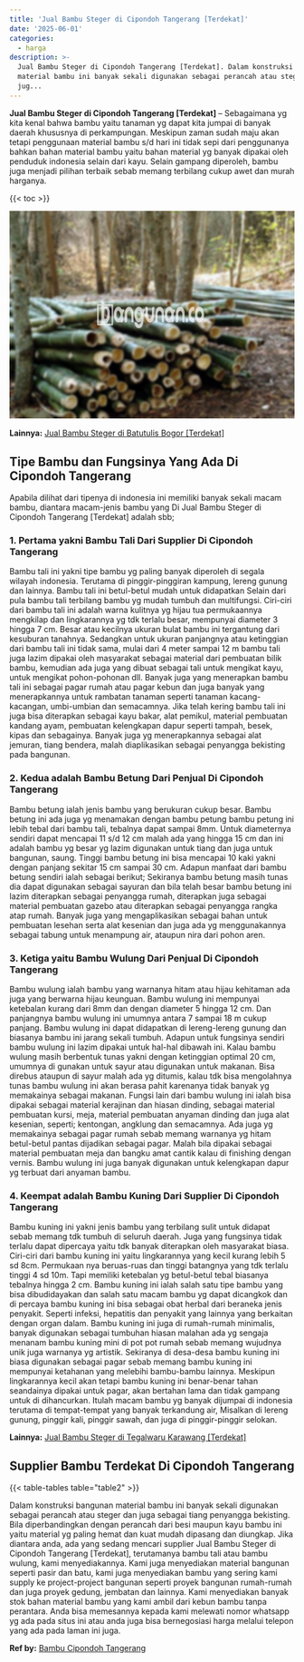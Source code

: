 ```yaml
---
title: 'Jual Bambu Steger di Cipondoh Tangerang [Terdekat]'
date: '2025-06-01'
categories:
  - harga
description: >-
  Jual Bambu Steger di Cipondoh Tangerang [Terdekat]. Dalam konstruksi bangunan
  material bambu ini banyak sekali digunakan sebagai perancah atau steger dan
  jug...
---
```


**Jual Bambu Steger di Cipondoh Tangerang \[Terdekat\]** – Sebagaimana yg kita kenal bahwa bambu yaitu tanaman yg dapat kita jumpai di banyak daerah khususnya di perkampungan. Meskipun zaman sudah maju akan tetapi penggunaan material bambu s/d hari ini tidak sepi dari penggunanya bahkan bahan material bambu yaitu bahan material yg banyak dipakai oleh penduduk indonesia selain dari kayu. Selain gampang diperoleh, bambu juga menjadi pilihan terbaik sebab memang terbilang cukup awet dan murah harganya.

{{< toc >}}

![Jual Bambu Steger di Cipondoh Tangerang [Terdekat]](/images/jual-bambu-tali-32.png)

**Lainnya:** [Jual Bambu Steger di Batutulis Bogor \[Terdekat\]](https://bambu.bangunan.co/jual-bambu-steger-di-batutulis-bogor-terdekat/)

## Tipe Bambu dan Fungsinya Yang Ada Di Cipondoh Tangerang

Apabila dilihat dari tipenya di indonesia ini memiliki banyak sekali macam bambu, diantara macam-jenis bambu yang Di Jual Bambu Steger di Cipondoh Tangerang \[Terdekat\] adalah sbb;

### 1\. Pertama yakni Bambu Tali Dari Supplier Di Cipondoh Tangerang

Bambu tali ini yakni tipe bambu yg paling banyak diperoleh di segala wilayah indonesia. Terutama di pinggir-pinggiran kampung, lereng gunung dan lainnya. Bambu tali ini betul-betul mudah untuk didapatkan Selain dari pula bambu tali terbilang bambu yg mudah tumbuh dan multifungsi. Ciri-ciri dari bambu tali ini adalah warna kulitnya yg hijau tua permukaannya mengkilap dan lingkarannya yg tdk terlalu besar, mempunyai diameter 3 hingga 7 cm. Besar atau kecilnya ukuran bulat bambu ini tergantung dari kesuburan tanahnya. Sedangkan untuk ukuran panjangnya atau ketinggian dari bambu tali ini tidak sama, mulai dari 4 meter sampai 12 m bambu tali juga lazim dipakai oleh masyarakat sebagai material dari pembuatan bilik bambu, kemudian ada juga yang dibuat sebagai tali untuk mengikat kayu, untuk mengikat pohon-pohonan dll. Banyak juga yang menerapkan bambu tali ini sebagai pagar rumah atau pagar kebun dan juga banyak yang menerapkannya untuk rambatan tanaman seperti tanaman kacang-kacangan, umbi-umbian dan semacamnya. Jika telah kering bambu tali ini juga bisa diterapkan sebagai kayu bakar, alat pemikul, material pembuatan kandang ayam, pembuatan kelengkapan dapur seperti tampah, besek, kipas dan sebagainya. Banyak juga yg menerapkannya sebagai alat jemuran, tiang bendera, malah diaplikasikan sebagai penyangga bekisting pada bangunan.

### 2\. Kedua adalah Bambu Betung Dari Penjual Di Cipondoh Tangerang

Bambu betung ialah jenis bambu yang berukuran cukup besar. Bambu betung ini ada juga yg menamakan dengan bambu petung bambu petung ini lebih tebal dari bambu tali, tebalnya dapat sampai 8mm. Untuk diameternya sendiri dapat mencapai 11 s/d 12 cm malah ada yang hingga 15 cm dan ini adalah bambu yg besar yg lazim digunakan untuk tiang dan juga untuk bangunan, saung. Tinggi bambu betung ini bisa mencapai 10 kaki yakni dengan panjang sekitar 15 cm sampai 30 cm. Adapun manfaat dari bambu betung sendiri ialah sebagai berikut; Sekiranya bambu betung masih tunas dia dapat digunakan sebagai sayuran dan bila telah besar bambu betung ini lazim diterapkan sebagai penyangga rumah, diterapkan juga sebagai material pembuatan gazebo atau diterapkan sebagai penyangga rangka atap rumah. Banyak juga yang mengaplikasikan sebagai bahan untuk pembuatan lesehan serta alat kesenian dan juga ada yg menggunakannya sebagai tabung untuk menampung air, ataupun nira dari pohon aren.

### 3\. Ketiga yaitu Bambu Wulung Dari Penjual Di Cipondoh Tangerang

Bambu wulung ialah bambu yang warnanya hitam atau hijau kehitaman ada juga yang berwarna hijau keunguan. Bambu wulung ini mempunyai ketebalan kurang dari 8mm dan dengan diameter 5 hingga 12 cm. Dan panjangnya bambu wulung ini umumnya antara 7 sampai 18 m cukup panjang. Bambu wulung ini dapat didapatkan di lereng-lereng gunung dan biasanya bambu ini jarang sekali tumbuh. Adapun untuk fungsinya sendiri bambu wulung ini lazim dipakai untuk hal-hal dibawah ini. Kalau bambu wulung masih berbentuk tunas yakni dengan ketinggian optimal 20 cm, umumnya di gunakan untuk sayur atau digunakan untuk makanan. Bisa direbus ataupun di sayur malah ada yg ditumis, kalau tdk bisa mengolahnya tunas bambu wulung ini akan berasa pahit karenanya tidak banyak yg memakainya sebagai makanan. Fungsi lain dari bambu wulung ini ialah bisa dipakai sebagai material kerajinan dan hiasan dinding, sebagai material pembuatan kursi, meja, material pembuatan anyaman dinding dan juga alat kesenian, seperti; kentongan, angklung dan semacamnya. Ada juga yg memakainya sebagai pagar rumah sebab memang warnanya yg hitam betul-betul pantas dijadikan sebagai pagar. Malah bila dipakai sebagai material pembuatan meja dan bangku amat cantik kalau di finishing dengan vernis. Bambu wulung ini juga banyak digunakan untuk kelengkapan dapur yg terbuat dari anyaman bambu.

### 4\. Keempat adalah Bambu Kuning Dari Supplier Di Cipondoh Tangerang

Bambu kuning ini yakni jenis bambu yang terbilang sulit untuk didapat sebab memang tdk tumbuh di seluruh daerah. Juga yang fungsinya tidak terlalu dapat dipercaya yaitu tdk banyak diterapkan oleh masyarakat biasa. Ciri-ciri dari bambu kuning ini yaitu lingkarannya yang kecil kurang lebih 5 sd 8cm. Permukaan nya beruas-ruas dan tinggi batangnya yang tdk terlalu tinggi 4 sd 10m. Tapi memiliki ketebalan yg betul-betul tebal biasanya tebalnya hingga 2 cm. Bambu kuning ini ialah salah satu tipe bambu yang bisa dibudidayakan dan salah satu macam bambu yg dapat dicangkok dan di percaya bambu kuning ini bisa sebagai obat herbal dari beraneka jenis penyakit. Seperti infeksi, hepatitis dan penyakit yang lainnya yang berkaitan dengan organ dalam. Bambu kuning ini juga di rumah-rumah minimalis, banyak digunakan sebagai tumbuhan hiasan malahan ada yg sengaja menanam bambu kuning mini di pot pot rumah sebab memang wujudnya unik juga warnanya yg artistik. Sekiranya di desa-desa bambu kuning ini biasa digunakan sebagai pagar sebab memang bambu kuning ini mempunyai ketahanan yang melebihi bambu-bambu lainnya. Meskipun lingkarannya kecil akan tetapi bambu kuning ini benar-benar tahan seandainya dipakai untuk pagar, akan bertahan lama dan tidak gampang untuk di dihancurkan. Itulah macam bambu yg banyak dijumpai di indonesia terutama di tempat-tempat yang banyak terkandung air, Misalkan di lereng gunung, pinggir kali, pinggir sawah, dan juga di pinggir-pinggir selokan.

**Lainnya:** [Jual Bambu Steger di Tegalwaru Karawang \[Terdekat\]](https://bambu.bangunan.co/jual-bambu-steger-di-tegalwaru-karawang-terdekat/)

## Supplier Bambu Terdekat Di Cipondoh Tangerang

{{< table-tables table="table2" >}}

Dalam konstruksi bangunan material bambu ini banyak sekali digunakan sebagai perancah atau steger dan juga sebagai tiang penyangga bekisting. Bila diperbandingkan dengan perancah dari besi maupun kayu bambu ini yaitu material yg paling hemat dan kuat mudah dipasang dan diungkap. Jika diantara anda, ada yang sedang mencari supplier Jual Bambu Steger di Cipondoh Tangerang \[Terdekat\], terutamanya bambu tali atau bambu wulung, kami menyediakannya. Kami juga menyediakan material bangunan seperti pasir dan batu, kami juga menyediakan bambu yang sering kami supply ke project-project bangunan seperti proyek bangunan rumah-rumah dan juga proyek gedung, jembatan dan lainnya. Kami menyediakan banyak stok bahan material bambu yang kami ambil dari kebun bambu tanpa perantara. Anda bisa memesannya kepada kami melewati nomor whatsapp yg ada pada situs ini atau anda juga bisa bernegosiasi harga melalui telepon yang ada pada laman ini juga.

**Ref by:** [Bambu Cipondoh Tangerang](https://id.wikipedia.org/wiki/Bambu)
